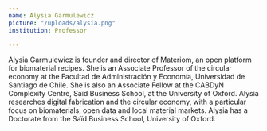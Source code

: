 ```yaml
---
name: Alysia Garmulewicz
picture: "/uploads/alysia.png"
institution: Professor

---
```


Alysia Garmulewicz is founder and director of Materiom, an open platform for biomaterial recipes. She is an Associate Professor of the circular economy at the Facultad de Administración y Economía, Universidad de Santiago de Chile. She is also an Associate Fellow at the CABDyN Complexity Centre, Saïd Business School, at the University of Oxford. Alysia researches digital fabrication and the circular economy, with a particular focus on biomaterials, open data and local material markets. Alysia has a Doctorate from the Saïd Business School, University of Oxford.
